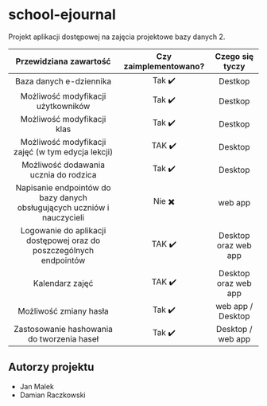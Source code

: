 # school-ejournal
Projekt aplikacji dostępowej na zajęcia projektowe bazy danych 2. 

| Przewidziana zawartość         |  Czy zaimplementowano? | Czego się tyczy |
|:------------------------------:|:----------------------:|:----------------:|
| Baza danych e-dziennika               |  Tak  ✔️    | Destkop |
| Możliwość modyfikacji użytkowników    |  Tak  ✔️    | Destkop |
| Możliwość modyfikacji klas            |  Tak  ✔️    | Destkop |
| Możliwość modyfikacji zajęć (w tym edycja lekcji)| TAK ✔️| Desktop |
| Możliwość dodawania ucznia do rodzica |  Tak  ✔️    | Desktop |
| Napisanie endpointów do bazy danych obsługujących uczniów i nauczycieli   |   Nie  ✖️   | web app |
| Logowanie do aplikacji dostępowej oraz do poszczególnych endpointów |TAK ✔️|Desktop oraz web app |
| Kalendarz zajęć  |TAK ✔️  | Desktop oraz web app |
| Możliwość zmiany hasła |  Tak ✔️ | web app / Desktop |
| Zastosowanie hashowania do tworzenia haseł | Tak ✔️ | Desktop / web app|
## Autorzy projektu
- Jan Malek
- Damian Raczkowski
